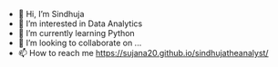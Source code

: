 - 👋 Hi, I’m Sindhuja
- 👀 I’m interested in Data Analytics
- 🌱 I’m currently learning Python
- 💞️ I’m looking to collaborate on ...
- 📫 How to reach me https://sujana20.github.io/sindhujatheanalyst/

<!---
sujana20/sujana20 is a ✨ special ✨ repository because its `README.md` (this file) appears on your GitHub profile.
You can click the Preview link to take a look at your changes.
--->

